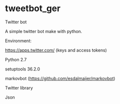 # tweetbot_ger
Twitter bot

A simple twitter bot make with python.

Environment:

https://apps.twitter.com/ (keys and access tokens)

Python 2.7

setuptools 36.2.0

markovbot (https://github.com/esdalmaijer/markovbot)

Twitter library

Json


